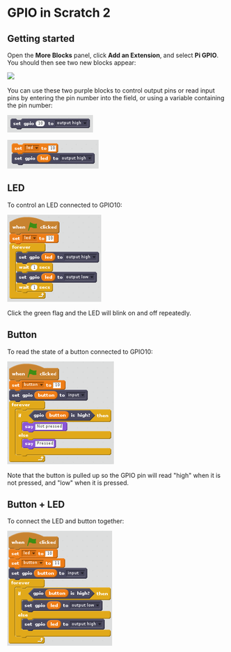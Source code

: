 # GPIO in Scratch 2

## Getting started

Open the **More Blocks** panel, click **Add an Extension**, and select **Pi GPIO**. You should then see two new blocks appear:

![](images/scratch2-1.png)

You can use these two purple blocks to control output pins or read input pins by entering the pin number into the field, or using a variable containing the pin number:

![](images/scratch2-gpio-pin-number.png)

![](images/scratch2-gpio-variable.png)

## LED

To control an LED connected to GPIO10:

![](images/led-blink.png)

Click the green flag and the LED will blink on and off repeatedly.

## Button

To read the state of a button connected to GPIO10:

![](images/button.png)

Note that the button is pulled up so the GPIO pin will read "high" when it is not pressed, and "low" when it is pressed.

## Button + LED

To connect the LED and button together:

![](images/led-button.png)
